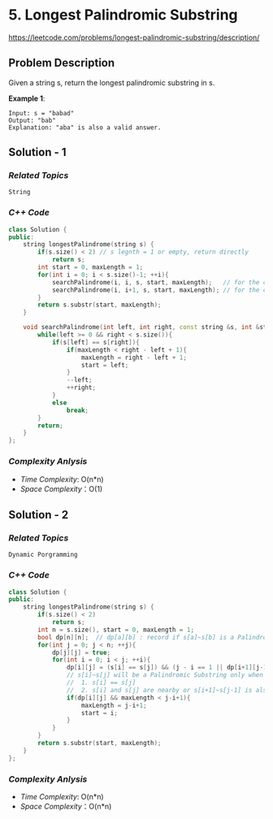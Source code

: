 # 5. Longest Palindromic Substring

https://leetcode.com/problems/longest-palindromic-substring/description/

## Problem Description

Given a string s, return the longest palindromic substring in s.



**Example 1**:
```
Input: s = "babad"
Output: "bab"
Explanation: "aba" is also a valid answer.
```


## Solution - 1

### _Related Topics_
    String

### _C++ Code_
```cpp
class Solution {
public:
    string longestPalindrome(string s) {
        if(s.size() < 2) // s legnth = 1 or empty, return directly
            return s;
        int start = 0, maxLength = 1;
        for(int i = 0; i < s.size()-1; ++i){
            searchPalindrome(i, i, s, start, maxLength);   // for the case that the length of s is odd.
            searchPalindrome(i, i+1, s, start, maxLength); // for the case that the length of s is even.
        }
        return s.substr(start, maxLength);
    }

    void searchPalindrome(int left, int right, const string &s, int &start, int &maxLength){
        while(left >= 0 && right < s.size()){
            if(s[left] == s[right]){
                if(maxLength < right - left + 1){
                    maxLength = right - left + 1;
                    start = left;
                }
                --left;
                ++right;
            }
            else
                break;
        }
        return;
    }
};
```

### _Complexity Anlysis_
- _Time Complexity_: O(n*n)
- _Space Complexity_：O(1)

## Solution - 2

### _Related Topics_
    Dynamic Porgramming

### _C++ Code_
```cpp
class Solution {
public:
    string longestPalindrome(string s) {
        if(s.size() < 2)
            return s;
        int n = s.size(), start = 0, maxLength = 1;
        bool dp[n][n];  // dp[a][b] : record if s[a]~s[b] is a Palindromic Substring
        for(int j = 0; j < n; ++j){
            dp[j][j] = true;
            for(int i = 0; i < j; ++i){
                dp[i][j] = (s[i] == s[j]) && (j - i == 1 || dp[i+1][j-1]);
                // s[i]~s[j] will be a Palindromic Substring only when :
                //  1. s[i] == s[j]
                //  2. s[i] and s[j] are nearby or s[i+1]~s[j-1] is also a Palindromic Substring
                if(dp[i][j] && maxLength < j-i+1){
                    maxLength = j-i+1;
                    start = i;
                }
            }
        }
        return s.substr(start, maxLength);
    }
};
```

### _Complexity Anlysis_

- _Time Complexity_: O(n*n)
- _Space Complexity_：O(n*n)
